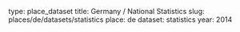 type: place_dataset
title: Germany / National Statistics
slug: places/de/datasets/statistics
place: de
dataset: statistics
year: 2014
